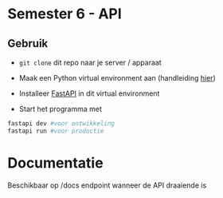 # Semester 6 - API

## Gebruik

- `git clone` dit repo naar je server / apparaat
- Maak een Python virtual environment aan (handleiding [hier](https://docs.python.org/3/library/venv.html))
- Installeer [FastAPI](https://fastapi.tiangolo.com/) in dit virtual environment

- Start het programma met

```python
fastapi dev #voor ontwikkeling
fastapi run #voor productie
```

# Documentatie

Beschikbaar op /docs endpoint wanneer de API draaiende is
